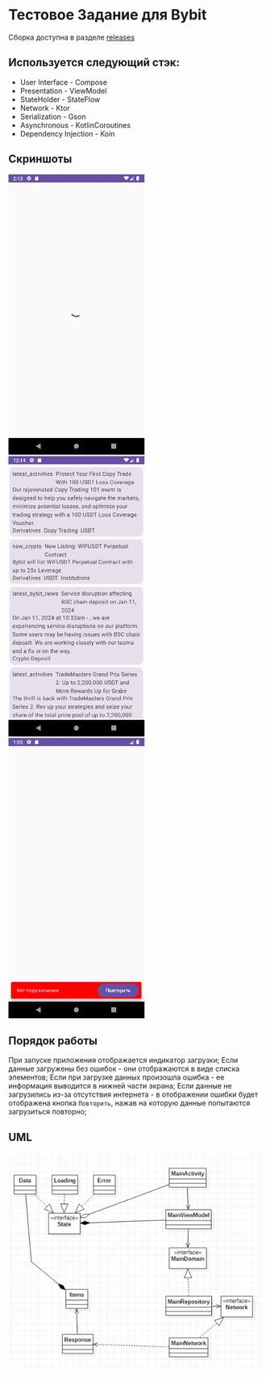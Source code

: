 # Тестовое Задание для Bybit

Сборка доступна в разделе [releases](https://github.com/JorikFat/TestBybit/releases/tag/1.0.0)

## Используется следующий стэк:
 - User Interface - Compose
 - Presentation - ViewModel
 - StateHolder - StateFlow
 - Network - Ktor
 - Serialization - Gson
 - Asynchronous - KotlinCoroutines
 - Dependency Injection - Koin

## Скриншоты
![Загрузка](/materials/loading.png?raw=true "Загрузка") ![Список](/materials/list.png?raw=true "Список") ![Ошибка](/materials/exception.png?raw=true "Ошибка")

## Порядок работы
При запуске приложения отображается индикатор загрузки;
Если данные загружены без ошибок - они отображаются в виде списка элементов;
Если при загрузке данных произошла ошибка - ее информация выводится в нижней части экрана; 
Если данные не загрузились из-за отсутствия интернета - в отображении ошибки будет отображена кнопка `Повторить`, нажав на которую данные попытаются загрузиться повторно;

## UML
![](/materials/UML.jpg?raw=true)

